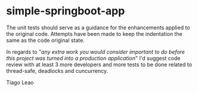 # simple-springboot-app

The unit tests should serve as a guidance for the enhancements applied to the original code. Attempts have been made to keep the indentation the same as the code original state.

In regards to "_any extra work you would consider important to do before this project was turned into a production application_"
I'd suggest code review with at least 3 more developers and more tests to be done related to thread-safe, deadlocks and cuncurrency.

Tiago Leao
